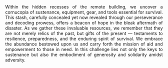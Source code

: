 <div style="text-align: justify;">Within the hidden recesses of the remote building, we uncover a cornucopia of sustenance, equipment, gear, and tools essential for survival. This stash, carefully concealed yet now revealed through our perseverance and decoding prowess, offers a beacon of hope in the bleak aftermath of disaster. As we gather these invaluable resources, we remember that they are not merely relics of the past, but gifts of the present — testaments to resilience, preparedness, and the enduring spirit of survival. We embrace the abundance bestowed upon us and carry forth the mission of aid and empowerment to those in need. In this challenge lies not only the keys to sustenance but also the embodiment of generosity and solidarity amidst adversity.</div>